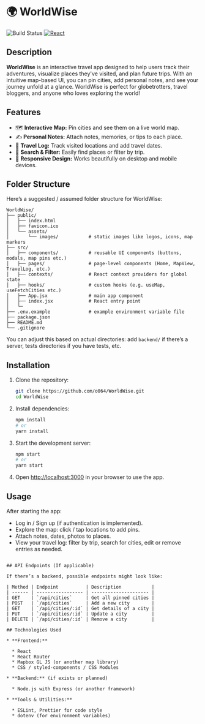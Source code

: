 # 🌍 WorldWise
![Build Status](https://img.shields.io/badge/build-passing-brightgreen)
[![React](https://img.shields.io/badge/React-18+-61dafb?logo=react)](https://reactjs.org/)
## Description

**WorldWise** is an interactive travel app designed to help users track their adventures, visualize places they've visited, and plan future trips. With an intuitive map-based UI, you can pin cities, add personal notes, and see your journey unfold at a glance. WorldWise is perfect for globetrotters, travel bloggers, and anyone who loves exploring the world!

## Features

* 🗺️ **Interactive Map:** Pin cities and see them on a live world map.
* ✍️ **Personal Notes:** Attach notes, memories, or tips to each place.
* 📅 **Travel Log:** Track visited locations and add travel dates.
* 🔎 **Search & Filter:** Easily find places or filter by trip.
* 📱 **Responsive Design:** Works beautifully on desktop and mobile devices.

## Folder Structure

Here’s a suggested / assumed folder structure for WorldWise:

```
WorldWise/
├── public/
│   ├── index.html
│   ├── favicon.ico
│   └── assets/
│       └── images/           # static images like logos, icons, map markers
├── src/
│   ├── components/           # reusable UI components (buttons, modals, map pins etc.)
│   ├── pages/                # page-level components (Home, MapView, TravelLog, etc.)
│   ├── contexts/             # React context providers for global state
│   ├── hooks/                # custom hooks (e.g. useMap, useFetchCities etc.)
│   ├── App.jsx               # main app component
│   ├── index.jsx             # React entry point
│   └─
├── .env.example              # example environment variable file
├── package.json
├── README.md
└── .gitignore
```

You can adjust this based on actual directories: add `backend/` if there’s a server, tests directories if you have tests, etc.

## Installation

1. Clone the repository:

   ```bash
   git clone https://github.com/o064/WorldWise.git
   cd WorldWise
   ```

2. Install dependencies:

   ```bash
   npm install
   # or
   yarn install
   ```



3. Start the development server:

   ```bash
   npm start
   # or
   yarn start
   ```

5. Open [http://localhost:3000](http://localhost:3000) in your browser to use the app.

## Usage

After starting the app:

* Log in / Sign up (if authentication is implemented).
* Explore the map: click / tap locations to add pins.
* Attach notes, dates, photos to places.
* View your travel log: filter by trip, search for cities, edit or remove entries as needed.


```

## API Endpoints (If applicable)

If there’s a backend, possible endpoints might look like:

| Method | Endpoint          | Description           |
| ------ | ----------------- | --------------------- |
| GET    | `/api/cities`     | Get all pinned cities |
| POST   | `/api/cities`     | Add a new city        |
| GET    | `/api/cities/:id` | Get details of a city |
| PUT    | `/api/cities/:id` | Update a city         |
| DELETE | `/api/cities/:id` | Remove a city         |

## Technologies Used

* **Frontend:**

  * React
  * React Router
  * Mapbox GL JS (or another map library)
  * CSS / styled-components / CSS Modules

* **Backend:** (if exists or planned)

  * Node.js with Express (or another framework)

* **Tools & Utilities:**

  * ESLint, Prettier for code style
  * dotenv (for environment variables)

